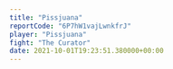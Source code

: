 ```yaml
---
title: "Pissjuana"
reportCode: "6P7hW1vajLwnkfrJ"
player: "Pissjuana"
fight: "The Curator"
date: 2021-10-01T19:23:51.380000+00:00
---
```

